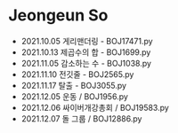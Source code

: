 # Jeongeun So

- 2021.10.05 게리맨더링 - BOJ17471.py
- 2021.10.13 제곱수의 합 - BOJ1699.py
- 2021.11.05 감소하는 수 - BOJ1038.py
- 2021.11.10 전깃줄 - BOJ2565.py
- 2021.11.17 탈출 - BOJ3055.py
- 2021.12.05 운동 / BOJ1956.py
- 2021.12.06 싸이버개강총회 / BOJ19583.py
- 2021.12.07 돌 그룹 / BOJ12886.py